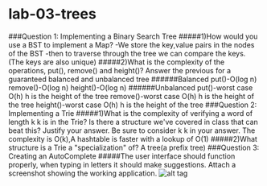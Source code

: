 # lab-03-trees

###Question 1: Implementing a Binary Search Tree
#####1)How would you use a BST to implement a Map?
-We store the key,value pairs in the nodes of the BST
-then to traverse through the tree we can compare the keys. (The keys are also unique)
#####2)What is the complexity of the operations, put(), remove() and height()? Answer the previous for a guaranteed balanced and unbalanced tree
######Balanced
put()-O(log n)
remove()-O(log n)
height()-O(log n)
######Unbalanced
put()-worst case O(h) h is the height of the tree
remove()-worst case O(h) h is the height of the tree
height()-worst case O(h) h is the height of the tree
###Question 2: Implementing a Trie
#####1)What is the complexity of verifying a word of length k k is in the Trie? Is there a structure we've covered in class that can beat this? Justify your answer. Be sure to consider k k in your answer.
The complexity is O(k),A hashtable is faster with a lookup of O(1)
#####2)What structure is a Trie a "specialization" of?
A tree(a prefix tree)
###Question 3: Creating an AutoComplete
#####The user interface should function properly, when typing in letters it should make suggestions. Attach a screenshot showing the working application.
![alt tag](https://raw.githubusercontent.com/uwoece-se2205b-2017/lab-3-trees-JedraPeake/master/Capture.PNG?token=AXFuEX_tWvoLFUCrUPSNn68TL_iyp0T7ks5YwZB-wA%3D%3D)
